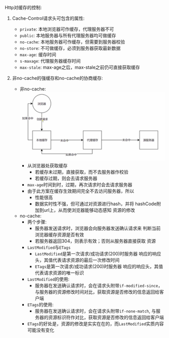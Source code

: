 Http对缓存的控制:
1. Cache-Control请求头可包含的属性:
    - `private`: 本地浏览器可作缓存，代理服务器不可
    - `public`: 本地服务器与所有代理服务器均可做缓存
    - `no-cache`: 本地服务器可作缓存，但需要到服务器校验
    - `no-store`: 不可做缓存，必须到服务器获取最新数据
    - `max-age`: 缓存时间
    - `s-maxage`: 代理服务器缓存时间
    - `max-stale`: max-age之后，max-stale之前仍可直接获取缓存
    
2. 非no-cache的强缓存和no-cache的协商缓存:
    - 非no-cache:
        ![httpCache](./images/httpCache.jpg)
        - 从浏览器处获取缓存
            - 若缓存未过期，直接获取，而不去服务器作校验
            - 若缓存过期，则会去请求服务器
        - `max-age`时间到时，过期，再次请求时会去请求服务器
        - 由于此方案在缓存生效期间完全不去访问服务器，所以
            - 性能很高
            - 数据实时性不强，但可通过对资源进行hash，并将
            hashCode附加到url上，从而使浏览器能够动态感知
            资源的修改
    - no-cache:
        - 两个步骤:
            - 服务器发送请求时，浏览器会向服务器发送确认请求来
            判断当前浏览器缓存资源是否有效
            - 若服务器返回304，则表示有效；否则从服务器直接获取
            资源
        - `LastModified`与`ETags`
            - `LastModified`是第一次请求/成功请求(200)时服务器
            响应的响应头，其值代表请求资源的最后一次修改时间
            - `ETags`是第一次请求/成功请求(200)时服务器
            响应的响应头，其值代表请求资源的唯一标识
        - `LastModified`的使用:
            - 服务器在发送确认请求时，会在请求头附带`if-modified-since`，
            与服务器的资源修改时间对比，获取资源是否修改的信息返回给客户端
        - `ETags`的使用:
            - 服务器在发送确认请求时，会在请求头附带`if-none-match`,
            与服务器的资源标识符作对比，获取资源是否修改的信息返回给客户端
        - `ETags`的好处是，资源的修改是实实在在的，而`LastModified`实质内容可能没有变化